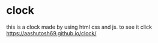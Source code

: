 # clock
this is a clock made by using html css and  js.
to see it click
https://aashutosh69.github.io/clock/

